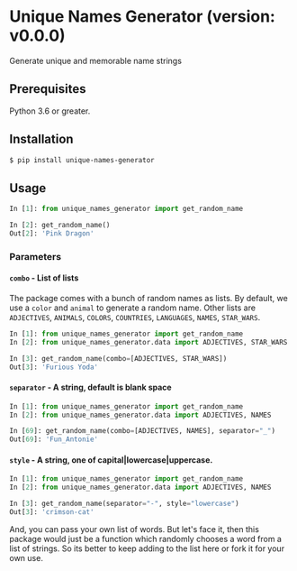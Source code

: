 # Unique Names Generator (version: v0.0.0)

Generate unique and memorable name strings


## Prerequisites

Python 3.6 or greater.

## Installation

```sh
$ pip install unique-names-generator
```

## Usage

```python
In [1]: from unique_names_generator import get_random_name

In [2]: get_random_name()
Out[2]: 'Pink Dragon'

```

### Parameters

#### `combo` - List of lists

The package comes with a bunch of random names as lists. By default, we use a `color` and `animal` to generate a random name.
Other lists are `ADJECTIVES`, `ANIMALS`, `COLORS`, `COUNTRIES`, `LANGUAGES`, `NAMES`, `STAR_WARS`.

```python
In [1]: from unique_names_generator import get_random_name
In [2]: from unique_names_generator.data import ADJECTIVES, STAR_WARS

In [3]: get_random_name(combo=[ADJECTIVES, STAR_WARS])
Out[3]: 'Furious Yoda'

```

#### `separator` - A string, default is blank space ` `


```python
In [1]: from unique_names_generator import get_random_name
In [2]: from unique_names_generator.data import ADJECTIVES, NAMES

In [69]: get_random_name(combo=[ADJECTIVES, NAMES], separator="_")
Out[69]: 'Fun_Antonie'
```

#### `style` - A string, one of capital|lowercase|uppercase.


```python
In [1]: from unique_names_generator import get_random_name
In [2]: from unique_names_generator.data import ADJECTIVES, NAMES

In [3]: get_random_name(separator="-", style="lowercase")
Out[3]: 'crimson-cat'

```

And, you can pass your own list of words. But let's face it, then this package would just be a function which randomly chooses a word from a list of strings. So its better to keep adding to the list here or fork it for your own use.
